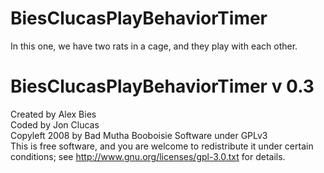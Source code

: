 # BiesClucasPlayBehaviorTimer
In this one, we have two rats in a cage, and they play with each other.

# BiesClucasPlayBehaviorTimer v 0.3  
Created by Alex Bies  
Coded by Jon Clucas  
Copyleft 2008 by Bad Mutha Booboisie Software under GPLv3  
This is free software, and you are welcome to redistribute it under certain conditions;
see http://www.gnu.org/licenses/gpl-3.0.txt for details.
